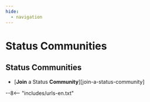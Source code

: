 ```yaml
---
hide:
  - navigation
---
```


# Status Communities

## Status Communities

- [**Join** a Status **Community**][join-a-status-community]

--8<-- "includes/urls-en.txt"
